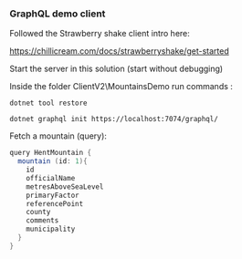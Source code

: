 ﻿### GraphQL demo client

Followed the Strawberry shake client intro here:

https://chillicream.com/docs/strawberryshake/get-started

Start the server in this solution (start without debugging)

Inside the folder ClientV2\MountainsDemo run commands :

```
dotnet tool restore

dotnet graphql init https://localhost:7074/graphql/   
```


Fetch a mountain (query):

```csharp
query HentMountain {
  mountain (id: 1){
    id
    officialName
    metresAboveSeaLevel
    primaryFactor
    referencePoint
    county
    comments
    municipality
  }
}
```